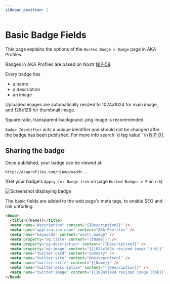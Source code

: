 ```yaml
---
sidebar_position: 2
---
```


# Basic Badge Fields

This page explains the options of the `Hosted Badge > Badge` page in AKA Profiles.

Badges in AKA Profiles are based on Nostr [NIP-58](https://github.com/nostr-protocol/nips/blob/master/58.md).

Every badge has

- a name
- a description
- an image

Uploaded images are automatically resized to 1024x1024 for main image, and 128x128 for thumbnail image.

Square ratio, transparent-backgound .png image is recommended.

`Badge Identifier` acts a unique identifier and should not be changed after the badge has been published.
For more info search `d tag value`` in [NIP-01](https://github.com/nostr-protocol/nips/blob/master/01.md).

## Sharing the badge

Once published, your badge can be viewed at:

`http://akaprofiles.com/njump/naddr...`

(Get your badge's `Apply for Badge link` on page `Hosted Badges > Publish`)

![Screenshot displaying badge](/img/viewbadge.png)

The basic fields are added to the web page's meta tags, to enable SEO and link unfurling.

```html
<head>
  <title>{{Name}}</title>
  <meta name="description" content="{{Description}}" />
  <meta name="application-name" content="AKA Profiles" />
  <meta name="keywords" content="nostr,badge" />
  <meta property="og:title" content="{{Name}}" />
  <meta property="og:description" content="{{Description}}" />
  <meta property="og:image" content="{{1024x1024 resized image link}}" />
  <meta name="twitter:card" content="summary" />
  <meta name="twitter:site" content="@nostrprotocol" />
  <meta name="twitter:title" content="{{Name}}" />
  <meta name="twitter:description" content="{{Description}}" />
  <meta name="twitter:image" content="{{1024x1024 resized image link}}" />
</head>
```
